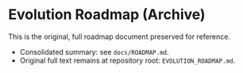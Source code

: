 # Evolution Roadmap (Archive)

This is the original, full roadmap document preserved for reference.

- Consolidated summary: see `docs/ROADMAP.md`.
- Original full text remains at repository root: `EVOLUTION_ROADMAP.md`.

